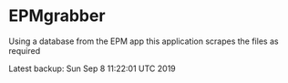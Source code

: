 # EPMgrabber
Using a database from the EPM app this application scrapes the files as required


Latest backup: Sun Sep 8 11:22:01 UTC 2019
